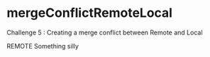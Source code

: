 # mergeConflictRemoteLocal
Challenge 5 : Creating a merge conflict between Remote and Local

REMOTE
Something silly
